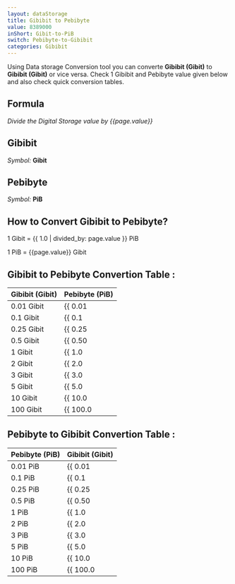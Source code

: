```yaml
---
layout: dataStorage
title: Gibibit to Pebibyte
value: 8389000
inShort: Gibit-to-PiB
switch: Pebibyte-to-Gibibit
categories: Gibibit
---
```


Using Data storage Conversion tool you can converte **Gibibit (Gibit)** to **Gibibit (Gibit)** or vice versa. Check 1 Gibibit and Pebibyte value given below and also check quick conversion tables.

## Formula
*Divide the Digital Storage value by {{page.value}}*

## Gibibit
*Symbol:* **Gibit**

## Pebibyte
*Symbol:* **PiB**

## How to Convert Gibibit to Pebibyte?

1 Gibit = {{ 1.0 | divided_by: page.value }} PiB

1 PiB = {{page.value}} Gibit


## Gibibit to Pebibyte Convertion Table :

| Gibibit (Gibit) | Pebibyte (PiB) |
| ---- | ---- |
| 0.01 Gibit | {{ 0.01 | divided_by: page.value | round: 12 }} PiB |
| 0.1 Gibit | {{ 0.1 | divided_by: page.value | round: 12 }} PiB |
| 0.25 Gibit | {{ 0.25 | divided_by: page.value | round: 12 }} PiB |
| 0.5 Gibit | {{ 0.50 | divided_by: page.value | round: 12 }} PiB |
| 1 Gibit | {{ 1.0 | divided_by: page.value | round: 12 }} PiB |
| 2 Gibit | {{ 2.0 | divided_by: page.value | round: 12 }} PiB |
| 3 Gibit | {{ 3.0 | divided_by: page.value | round: 12 }} PiB |
| 5 Gibit | {{ 5.0 | divided_by: page.value | round: 12 }} PiB |
| 10 Gibit | {{ 10.0 | divided_by: page.value | round: 12 }} PiB |
| 100 Gibit | {{ 100.0 | divided_by: page.value | round: 12 }} PiB |

## Pebibyte to Gibibit Convertion Table :

| Pebibyte (PiB) | Gibibit (Gibit) |
| ---- | ---- |
| 0.01 PiB | {{ 0.01 | times: page.value | round: 12 }} Gibit |
| 0.1 PiB | {{ 0.1 | times: page.value | round: 12 }} Gibit |
| 0.25 PiB | {{ 0.25 | times: page.value | round: 12 }} Gibit |
| 0.5 PiB | {{ 0.50 | times: page.value | round: 12 }} Gibit |
| 1 PiB | {{ 1.0 | times: page.value | round: 12 }} Gibit |
| 2 PiB | {{ 2.0 | times: page.value | round: 12 }} Gibit |
| 3 PiB | {{ 3.0 | times: page.value | round: 12 }} Gibit |
| 5 PiB | {{ 5.0 | times: page.value | round: 12 }} Gibit |
| 10 PiB | {{ 10.0 | times: page.value | round: 12 }} Gibit |
| 100 PiB | {{ 100.0 | times: page.value | round: 12 }} Gibit |


<script>
document.getElementById('selectInput')[11].selected = true
document.getElementById('selectOutput')[21].selected = true
</script>
